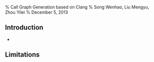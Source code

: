 % Call Graph Generation based on Clang
% Song Wenhao, Liu Mengyu, Zhou Yilei
% December 5, 2013

## Introduction
 - 

## Limitations
